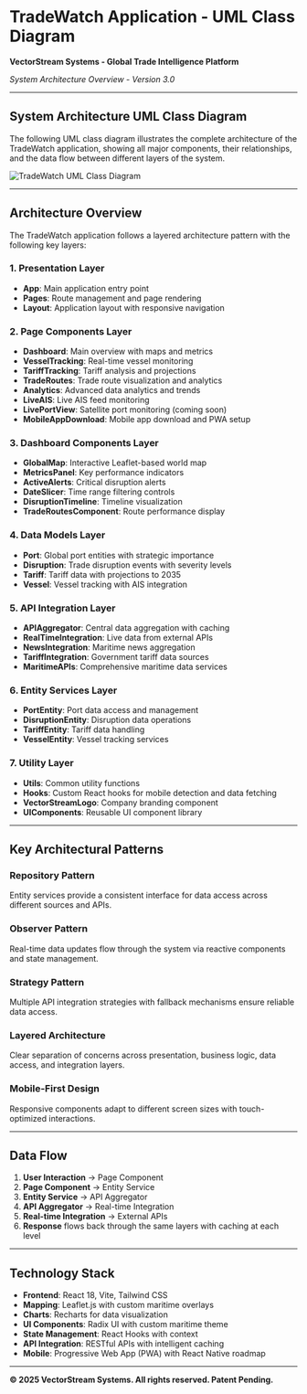# TradeWatch Application - UML Class Diagram

**VectorStream Systems - Global Trade Intelligence Platform**

*System Architecture Overview - Version 3.0*

---

## System Architecture UML Class Diagram

The following UML class diagram illustrates the complete architecture of the TradeWatch application, showing all major components, their relationships, and the data flow between different layers of the system.

![TradeWatch UML Class Diagram](/home/vectorstream/Desktop/TradeWatchApp/TradeWatch_UML_Diagram.png)

---

## Architecture Overview

The TradeWatch application follows a layered architecture pattern with the following key layers:

### 1. **Presentation Layer**
- **App**: Main application entry point
- **Pages**: Route management and page rendering
- **Layout**: Application layout with responsive navigation

### 2. **Page Components Layer**
- **Dashboard**: Main overview with maps and metrics
- **VesselTracking**: Real-time vessel monitoring
- **TariffTracking**: Tariff analysis and projections
- **TradeRoutes**: Trade route visualization and analytics
- **Analytics**: Advanced data analytics and trends
- **LiveAIS**: Live AIS feed monitoring
- **LivePortView**: Satellite port monitoring (coming soon)
- **MobileAppDownload**: Mobile app download and PWA setup

### 3. **Dashboard Components Layer**
- **GlobalMap**: Interactive Leaflet-based world map
- **MetricsPanel**: Key performance indicators
- **ActiveAlerts**: Critical disruption alerts
- **DateSlicer**: Time range filtering controls
- **DisruptionTimeline**: Timeline visualization
- **TradeRoutesComponent**: Route performance display

### 4. **Data Models Layer**
- **Port**: Global port entities with strategic importance
- **Disruption**: Trade disruption events with severity levels
- **Tariff**: Tariff data with projections to 2035
- **Vessel**: Vessel tracking with AIS integration

### 5. **API Integration Layer**
- **APIAggregator**: Central data aggregation with caching
- **RealTimeIntegration**: Live data from external APIs
- **NewsIntegration**: Maritime news aggregation
- **TariffIntegration**: Government tariff data sources
- **MaritimeAPIs**: Comprehensive maritime data services

### 6. **Entity Services Layer**
- **PortEntity**: Port data access and management
- **DisruptionEntity**: Disruption data operations
- **TariffEntity**: Tariff data handling
- **VesselEntity**: Vessel tracking services

### 7. **Utility Layer**
- **Utils**: Common utility functions
- **Hooks**: Custom React hooks for mobile detection and data fetching
- **VectorStreamLogo**: Company branding component
- **UIComponents**: Reusable UI component library

---

## Key Architectural Patterns

### **Repository Pattern**
Entity services provide a consistent interface for data access across different sources and APIs.

### **Observer Pattern** 
Real-time data updates flow through the system via reactive components and state management.

### **Strategy Pattern**
Multiple API integration strategies with fallback mechanisms ensure reliable data access.

### **Layered Architecture**
Clear separation of concerns across presentation, business logic, data access, and integration layers.

### **Mobile-First Design**
Responsive components adapt to different screen sizes with touch-optimized interactions.

---

## Data Flow

1. **User Interaction** → Page Component
2. **Page Component** → Entity Service  
3. **Entity Service** → API Aggregator
4. **API Aggregator** → Real-time Integration
5. **Real-time Integration** → External APIs
6. **Response** flows back through the same layers with caching at each level

---

## Technology Stack

- **Frontend**: React 18, Vite, Tailwind CSS
- **Mapping**: Leaflet.js with custom maritime overlays
- **Charts**: Recharts for data visualization
- **UI Components**: Radix UI with custom maritime theme
- **State Management**: React Hooks with context
- **API Integration**: RESTful APIs with intelligent caching
- **Mobile**: Progressive Web App (PWA) with React Native roadmap

---

**© 2025 VectorStream Systems. All rights reserved. Patent Pending.**
